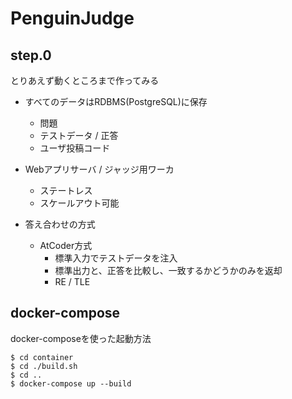# PenguinJudge

## step.0

とりあえず動くところまで作ってみる

* すべてのデータはRDBMS(PostgreSQL)に保存

   * 問題
   * テストデータ / 正答
   * ユーザ投稿コード

* Webアプリサーバ / ジャッジ用ワーカ

   * ステートレス
   * スケールアウト可能

* 答え合わせの方式
   * AtCoder方式
      * 標準入力でテストデータを注入
      * 標準出力と、正答を比較し、一致するかどうかのみを返却
      * RE / TLE

## docker-compose

docker-composeを使った起動方法

```
$ cd container
$ cd ./build.sh
$ cd ..
$ docker-compose up --build
```
